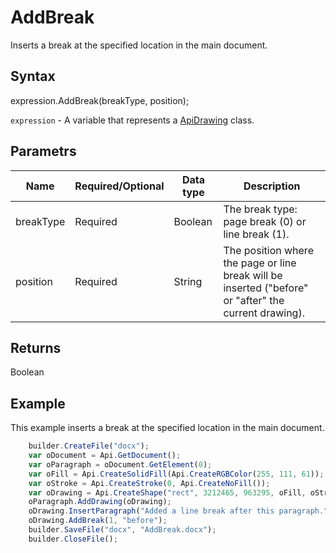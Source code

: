 # AddBreak

Inserts a break at the specified location in the main document.

## Syntax

expression.AddBreak(breakType, position);

`expression` - A variable that represents a [ApiDrawing](../ApiDrawing.md) class.

## Parametrs

| **Name** | **Required/Optional** | **Data type** | **Description** |
| ------------- | ------------- | ------------- | ------------- |
| breakType | Required | Boolean | The break type: page break (0) or line break (1). |
| position | Required | String | The position where the page or line break will be inserted ("before" or "after" the current drawing). |

## Returns

Boolean

## Example

This example inserts a break at the specified location in the main document.

```javascript
	builder.CreateFile("docx");
	var oDocument = Api.GetDocument();
	var oParagraph = oDocument.GetElement(0);
	var oFill = Api.CreateSolidFill(Api.CreateRGBColor(255, 111, 61));
	var oStroke = Api.CreateStroke(0, Api.CreateNoFill());
	var oDrawing = Api.CreateShape("rect", 3212465, 963295, oFill, oStroke);
	oParagraph.AddDrawing(oDrawing);
	oDrawing.InsertParagraph("Added a line break after this paragraph.", "before", false);
	oDrawing.AddBreak(1, "before");
	builder.SaveFile("docx", "AddBreak.docx");
	builder.CloseFile();
```